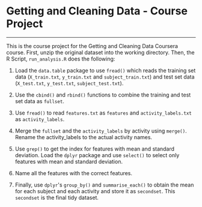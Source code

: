 # Getting and Cleaning Data - Course Project

-----------------------------------

This is the course project for the Getting and Cleaning Data Coursera course. First, unzip the original dataset into the working directory. Then, the R Script, `run_analysis.R` does the following:

1. Load the `data.table` package to use `fread()` which reads the training set data (`X_train.txt`, `y_train.txt` and `subject_train.txt`) and test set data (`X_test.txt`, `y_test.txt`, `subject_test.txt`).

2. Use the `cbind()` and `rbind()` functions to combine the training and test set data as `fullset`.

3. Use `fread()` to read `features.txt` as `features` and `activity_labels.txt` as `activity_labels`.

4. Merge the `fullset` and the `activity_labels` by activity using `merge()`. Rename the activity_labels to the actual activity names.

5. Use `grep()` to get the index for features with mean and standard deviation. Load the `dplyr` package and use `select()` to select only features with mean and standard deviation.

6. Name all the features with the correct features.

7. Finally, use `dplyr`'s `group_by()` and `summarise_each()` to obtain the mean for each subject and each activity and store it as `secondset`. This `secondset` is the final tidy dataset.

